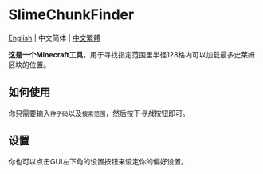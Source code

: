 # SlimeChunkFinder
[English](https://github.com/H4NGH01/SlimeChunkFinder/blob/master/README.md) | 中文简体 | [中文繁體](https://github.com/H4NGH01/SlimeChunkFinder/blob/master/README_ch_t.md)

**这是一个Minecraft工具**，用于寻找指定范围里半径128格内可以加载最多史莱姆区块的位置。

## 如何使用
你只需要输入`种子码`以及`搜索范围`，然后按下*寻找*按钮即可。

## 设置
你也可以点击GUI左下角的设置按钮来设定你的偏好设置。
